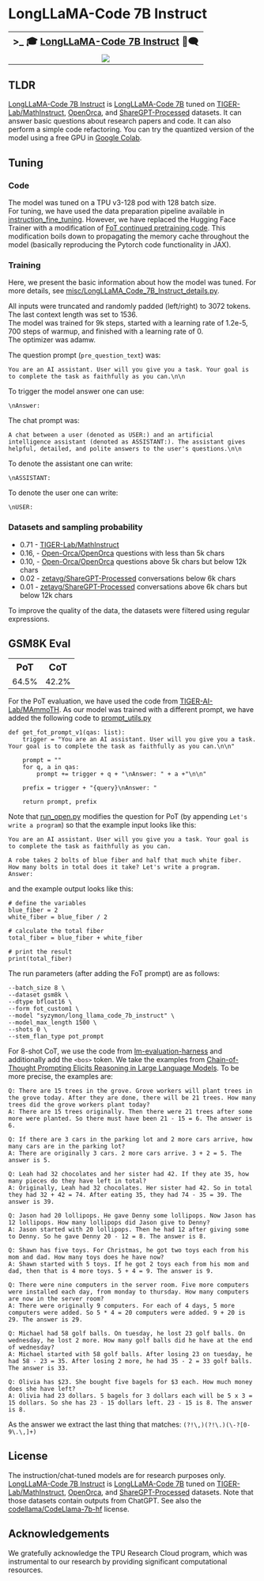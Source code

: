 # LongLLaMA-Code 7B Instruct


<div align="center">

<table>
  <tr>
    <th style="font-size: 120%"> >_ 🎓 <a href="https://huggingface.co/syzymon/long_llama_code_7b_instruct">LongLLaMA-Code 7B Instruct</a> 📑🗨 </th>
  </tr>
  <tr>
    <td align="center">
    <a  href="https://colab.research.google.com/github/CStanKonrad/long_llama/blob/main/long_llama_code_instruct_colab.ipynb"><img src="https://colab.research.google.com/assets/colab-badge.svg"></a>
    </td>
    
 </tr>
</table>

</div>


## TLDR
[LongLLaMA-Code 7B Instruct](https://huggingface.co/syzymon/long_llama_code_7b_instruct) is [LongLLaMA-Code 7B](https://huggingface.co/syzymon/long_llama_code_7b) tuned on [TIGER-Lab/MathInstruct](https://huggingface.co/datasets/TIGER-Lab/MathInstruct), [OpenOrca](https://huggingface.co/datasets/Open-Orca/OpenOrca), and [ShareGPT-Processed](https://huggingface.co/datasets/zetavg/ShareGPT-Processed) datasets. It can answer basic questions about research papers and code. It can also perform a simple code refactoring. You can try the quantized version of the model using a free GPU in [Google Colab](https://colab.research.google.com/github/CStanKonrad/long_llama/blob/main/long_llama_code_instruct_colab.ipynb).

## Tuning

### Code
The model was tuned on a TPU v3-128 pod with 128 batch size.  
For tuning, we have used the data preparation pipeline available in [instruction_fine_tuning](.).
However, we have replaced the Hugging Face Trainer with a modification of [FoT continued pretraining code](../fot_continued_pretraining). This modification boils down to propagating the memory cache throughout the model (basically reproducing the Pytorch code functionality in JAX).

### Training
Here, we present the basic information about how the model was tuned. For more details, see [misc/LongLLaMA_Code_7B_Instruct_details.py](misc/LongLLaMA_Code_7B_Instruct_details.py).


All inputs were truncated and randomly padded (left/right) to 3072 tokens.  
The last context length was set to 1536.  
The model was trained for 9k steps, started with a learning rate of 1.2e-5, 700 steps of warmup, and finished with a learning rate of 0.  
The optimizer was adamw.  

The question prompt (`pre_question_text`) was:
```
You are an AI assistant. User will you give you a task. Your goal is to complete the task as faithfully as you can.\n\n
```

To trigger the model answer one can use:
```
\nAnswer: 
```

The chat prompt was:
```
A chat between a user (denoted as USER:) and an artificial intelligence assistant (denoted as ASSISTANT:). The assistant gives helpful, detailed, and polite answers to the user's questions.\n\n
```

To denote the assistant one can write:
```
\nASSISTANT: 
```

To denote the user one can write:
```
\nUSER: 
```

### Datasets and sampling probability
* 0.71 - [TIGER-Lab/MathInstruct](https://huggingface.co/datasets/TIGER-Lab/MathInstruct)
* 0.16, - [Open-Orca/OpenOrca](https://huggingface.co/datasets/Open-Orca/OpenOrca) questions with less than 5k chars
* 0.10, - [Open-Orca/OpenOrca](https://huggingface.co/datasets/Open-Orca/OpenOrca) questions above 5k chars but below 12k chars
* 0.02 - [zetavg/ShareGPT-Processed](https://huggingface.co/datasets/zetavg/ShareGPT-Processed) conversations below 6k chars
* 0.01 - [zetavg/ShareGPT-Processed](https://huggingface.co/datasets/zetavg/ShareGPT-Processed) conversations above 6k chars but below 12k chars

To improve the quality of the data, the datasets were filtered using regular expressions.  


## GSM8K Eval

<div align="center">

<table>
  <tr>
    <th style="font-size: 120%"> PoT</th>
    <th style="font-size: 120%"> CoT</th>
  </tr>
  <tr>
    <td align="center">
    64.5%
    </td>
    <td align="center">
    42.2%
    </td>
    
 </tr>
</table>

</div>



For the PoT evaluation, we have used the code from [TIGER-AI-Lab/MAmmoTH](https://github.com/TIGER-AI-Lab/MAmmoTH/tree/main/math_eval).
As our model was trained with a different prompt, we have added the following code to [prompt_utils.py](https://github.com/TIGER-AI-Lab/MAmmoTH/blob/7f24220b8e6f50aae200096449571a6246571f9f/math_eval/prompt_utils.py)
```python3
def get_fot_prompt_v1(qas: list):
    trigger = "You are an AI assistant. User will you give you a task. Your goal is to complete the task as faithfully as you can.\n\n"

    prompt = ""
    for q, a in qas:
        prompt += trigger + q + "\nAnswer: " + a +"\n\n"
    
    prefix = trigger + "{query}\nAnswer: "

    return prompt, prefix
```
Note that [run_open.py](https://github.com/TIGER-AI-Lab/MAmmoTH/blob/7f24220b8e6f50aae200096449571a6246571f9f/math_eval/run_open.py) modifies the question for PoT (by appending `Let's write a program`) so that the example input looks like this:
```
You are an AI assistant. User will you give you a task. Your goal is to complete the task as faithfully as you can.

A robe takes 2 bolts of blue fiber and half that much white fiber.  How many bolts in total does it take? Let's write a program.
Answer: 
```
and the example output looks like this:
```
# define the variables
blue_fiber = 2
white_fiber = blue_fiber / 2

# calculate the total fiber
total_fiber = blue_fiber + white_fiber

# print the result
print(total_fiber)
```
The run parameters (after adding the FoT prompt) are as follows:
```
--batch_size 8 \
--dataset gsm8k \
--dtype bfloat16 \
--form fot_custom1 \
--model "syzymon/long_llama_code_7b_instruct" \
--model_max_length 1500 \
--shots 0 \
--stem_flan_type pot_prompt
```


For 8-shot CoT, we use the code from [lm-evaluation-harness](https://github.com/EleutherAI/lm-evaluation-harness) and additionally add the `<bos>` token.
We take the examples from [Chain-of-Thought Prompting Elicits Reasoning
in Large Language Models](https://browse.arxiv.org/pdf/2201.11903.pdf). 
To be more precise, the examples are:
```
Q: There are 15 trees in the grove. Grove workers will plant trees in the grove today. After they are done, there will be 21 trees. How many trees did the grove workers plant today?
A: There are 15 trees originally. Then there were 21 trees after some more were planted. So there must have been 21 - 15 = 6. The answer is 6.

Q: If there are 3 cars in the parking lot and 2 more cars arrive, how many cars are in the parking lot?
A: There are originally 3 cars. 2 more cars arrive. 3 + 2 = 5. The answer is 5.

Q: Leah had 32 chocolates and her sister had 42. If they ate 35, how many pieces do they have left in total?
A: Originally, Leah had 32 chocolates. Her sister had 42. So in total they had 32 + 42 = 74. After eating 35, they had 74 - 35 = 39. The answer is 39.

Q: Jason had 20 lollipops. He gave Denny some lollipops. Now Jason has 12 lollipops. How many lollipops did Jason give to Denny?
A: Jason started with 20 lollipops. Then he had 12 after giving some to Denny. So he gave Denny 20 - 12 = 8. The answer is 8.

Q: Shawn has five toys. For Christmas, he got two toys each from his mom and dad. How many toys does he have now?
A: Shawn started with 5 toys. If he got 2 toys each from his mom and dad, then that is 4 more toys. 5 + 4 = 9. The answer is 9.

Q: There were nine computers in the server room. Five more computers were installed each day, from monday to thursday. How many computers are now in the server room?
A: There were originally 9 computers. For each of 4 days, 5 more computers were added. So 5 * 4 = 20 computers were added. 9 + 20 is 29. The answer is 29.

Q: Michael had 58 golf balls. On tuesday, he lost 23 golf balls. On wednesday, he lost 2 more. How many golf balls did he have at the end of wednesday?
A: Michael started with 58 golf balls. After losing 23 on tuesday, he had 58 - 23 = 35. After losing 2 more, he had 35 - 2 = 33 golf balls. The answer is 33.

Q: Olivia has $23. She bought five bagels for $3 each. How much money does she have left?
A: Olivia had 23 dollars. 5 bagels for 3 dollars each will be 5 x 3 = 15 dollars. So she has 23 - 15 dollars left. 23 - 15 is 8. The answer is 8.

```
As the answer we extract the last thing that matches:
`(?!\,)(?!\.)(\-?[0-9\.\,]+)`

## License
The instruction/chat-tuned models are for research purposes only.
[LongLLaMA-Code 7B Instruct](https://huggingface.co/syzymon/long_llama_code_7b_instruct) is [LongLLaMA-Code 7B](https://huggingface.co/syzymon/long_llama_code_7b) tuned on [TIGER-Lab/MathInstruct](https://huggingface.co/datasets/TIGER-Lab/MathInstruct), [OpenOrca](https://huggingface.co/datasets/Open-Orca/OpenOrca), and [ShareGPT-Processed](https://huggingface.co/datasets/zetavg/ShareGPT-Processed) datasets. Note that those datasets contain outputs from ChatGPT. See also the [codellama/CodeLlama-7b-hf](https://huggingface.co/codellama/CodeLlama-7b-hf) license.

## Acknowledgements
We gratefully acknowledge the TPU Research Cloud program, which was instrumental to our research by providing significant computational resources.

